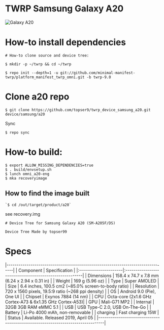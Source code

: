 # TWRP Samsung Galaxy A20
![Galaxy A20](https://fdn2.gsmarena.com/vv/bigpic/samsung-galaxy-a20.jpg "Galaxy A20")
# How-to install dependencies
```
# How-to clone source and device tree:

$ mkdir -p ~/twrp && cd ~/twrp

$ repo init --depth=1 -u git://github.com/minimal-manifest-twrp/platform_manifest_twrp_omni.git -b twrp-9.0
```
# Clone a20 repo
```
$ git clone https://github.com/topser9/twrp_device_samsung_a20.git device/samsung/a20
```
Sync
```
$ repo sync
```
# How-to build:
```
$ export ALLOW_MISSING_DEPENDENCIES=true
$ . build/envsetup.sh
$ lunch omni_a20-eng
$ mka recoveryimage
```
## How to find the image built
```
`$ cd /out/target/product/a20`
```
see recovery.img
```
# Device Tree for Samsung Galaxy A20 (SM-A205F/DS)

Device Tree Made by topser99
```
# Specs
|---------------------------------------------------------------------------------|
|      Component        |          Specification                                  |
|:----------------------|:--------------------------------------------------------|
| Dimensions            | 158.4 x 74.7 x 7.8 mm (6.24 x 2.94 x 0.31 in)           |
| Weight                | 169 g (5.96 oz)                                         |
| Type                  | Super AMOLED                                            |
| Size                  | 6.4 inches, 100.5 cm2 (~85.0% screen-to-body ratio)     |
| Resolution            | 720 x 1560 pixels, 19.5:9 ratio (~268 ppi density)      |
| OS                    |  Android 9.0 (Pie), One UI                              |
| Chipset               | Exynos 7884 (14 nm)                                     |
| CPU                   | Octa-core (2x1.6 GHz Cortex-A73 & 6x1.35 GHz Cortex-A53)|
| GPU                   | Mali-G71 MP2                                            |
| Internal              | 32GB 3GB RAM eMMC 5.1                                   |
| USB                   | USB Type-C 2.0, USB On-The-Go                           |
| Battery               | Li-Po 4000 mAh, non-removable                           |
| charging              | Fast charging 15W                                       |
| Status                | Available. Released 2019, April 05                      |
|---------------------------------------------------------------------------------|
